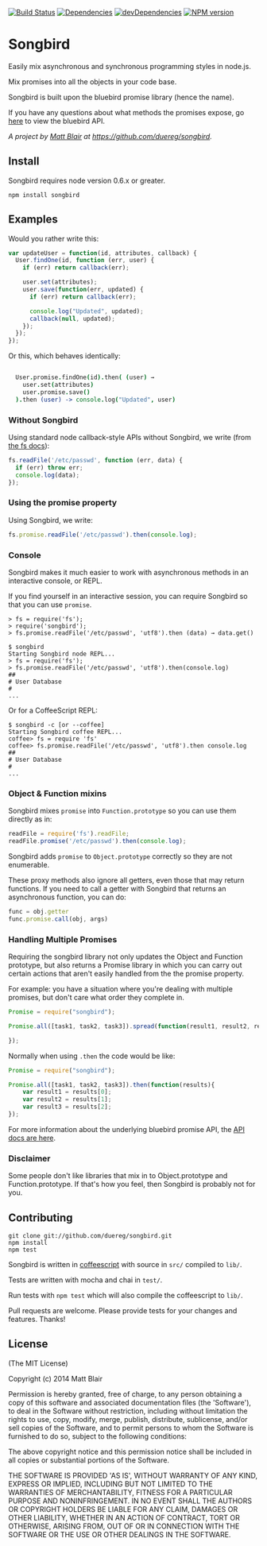 ﻿[![Build Status](https://travis-ci.org/duereg/songbird.svg)](https://travis-ci.org/duereg/songbird)
[![Dependencies](https://david-dm.org/duereg/songbird.svg)](https://david-dm.org/duereg/songbird)
[![devDependencies](https://david-dm.org/duereg/songbird/dev-status.svg)](https://david-dm.org/duereg/songbird#info=devDependencies&view=table)
[![NPM version](https://badge.fury.io/js/songbird.svg)](http://badge.fury.io/js/songbird)

Songbird
=======

Easily mix asynchronous and synchronous programming styles in node.js.

Mix promises into all the objects in your code base.

Songbird is built upon the bluebird promise library (hence the name).

If you have any questions about what methods the promises expose, go [here](https://raw2.github.com/petkaantonov/bluebird/master/API.md) to view the bluebird API.

*A project by [Matt Blair](http://mattblair.co) at https://github.com/duereg/songbird.*

Install
-------

Songbird requires node version 0.6.x or greater.

```
npm install songbird
```


Examples
-----

Would you rather write this:

```javascript
var updateUser = function(id, attributes, callback) {
  User.findOne(id, function (err, user) {
    if (err) return callback(err);

    user.set(attributes);
    user.save(function(err, updated) {
      if (err) return callback(err);

      console.log("Updated", updated);
      callback(null, updated);
    });
  });
});
```

Or this, which behaves identically:

```coffeescript

  User.promise.findOne(id).then( (user) →
    user.set(attributes)
    user.promise.save()
  ).then (user) -> console.log("Updated", user)
```

### Without Songbird

Using standard node callback-style APIs without Songbird, we write
(from [the fs docs](http://nodejs.org/docs/v0.6.14/api/fs.html#fs_fs_readfile_filename_encoding_callback)):

```javascript
fs.readFile('/etc/passwd', function (err, data) {
  if (err) throw err;
  console.log(data);
});
```

### Using the promise property

Using Songbird, we write:

```javascript
fs.promise.readFile('/etc/passwd').then(console.log);
```

### Console

Songbird makes it much easier to work with asynchronous methods in an
interactive console, or REPL.

If you find yourself in an interactive session, you can require Songbird so that
you can use `promise`.

```
> fs = require('fs');
> require('songbird');
> fs.promise.readFile('/etc/passwd', 'utf8').then (data) → data.get()
```

```
$ songbird
Starting Songbird node REPL...
> fs = require('fs');
> fs.promise.readFile('/etc/passwd', 'utf8').then(console.log)
##
# User Database
#
...
```

Or for a CoffeeScript REPL:

```
$ songbird -c [or --coffee]
Starting Songbird coffee REPL...
coffee> fs = require 'fs'
coffee> fs.promise.readFile('/etc/passwd', 'utf8').then console.log
##
# User Database
#
...
```
### Object & Function mixins

Songbird mixes `promise` into `Function.prototype` so you can
use them directly as in:

```javascript
readFile = require('fs').readFile;
readFile.promise('/etc/passwd').then(console.log);
```

Songbird adds `promise` to `Object.prototype` correctly so they
are not enumerable.

These proxy methods also ignore all getters, even those that may
return functions. If you need to call a getter with Songbird that returns an
asynchronous function, you can do:

```javascript
func = obj.getter
func.promise.call(obj, args)
```

### Handling Multiple Promises

Requiring the songbird library not only updates the Object and Function prototype, but also returns a Promise library in which you can carry out certain actions that aren't easily handled from the the promise property.

For example: you have a situation where you're dealing with multiple promises, but don't care what order they complete in.

```js
Promise = require("songbird");

Promise.all([task1, task2, task3]).spread(function(result1, result2, result3){

});
```

Normally when using `.then` the code would be like:

```js
Promise = require("songbird");

Promise.all([task1, task2, task3]).then(function(results){
    var result1 = results[0];
    var result2 = results[1];
    var result3 = results[2];
});
```

For more information about the underlying bluebird promise API, the [API docs are here](https://raw2.github.com/petkaantonov/bluebird/master/API.md).

### Disclaimer

Some people don't like libraries that mix in to Object.prototype
and Function.prototype. If that's how you feel, then Songbird is probably
not for you.

Contributing
------------

```
git clone git://github.com/duereg/songbird.git
npm install
npm test
```

Songbird is written in [coffeescript](http://coffeescript.org) with
source in `src/` compiled to `lib/`.

Tests are written with mocha and chai in `test/`.

Run tests with `npm test` which will also compile the coffeescript to
`lib/`.

Pull requests are welcome. Please provide tests for your changes and
features. Thanks!

License
-------

(The MIT License)

Copyright (c) 2014 Matt Blair

Permission is hereby granted, free of charge, to any person obtaining
a copy of this software and associated documentation files (the
'Software'), to deal in the Software without restriction, including
without limitation the rights to use, copy, modify, merge, publish,
distribute, sublicense, and/or sell copies of the Software, and to
permit persons to whom the Software is furnished to do so, subject to
the following conditions:

The above copyright notice and this permission notice shall be
included in all copies or substantial portions of the Software.

THE SOFTWARE IS PROVIDED 'AS IS', WITHOUT WARRANTY OF ANY KIND,
EXPRESS OR IMPLIED, INCLUDING BUT NOT LIMITED TO THE WARRANTIES OF
MERCHANTABILITY, FITNESS FOR A PARTICULAR PURPOSE AND NONINFRINGEMENT.
IN NO EVENT SHALL THE AUTHORS OR COPYRIGHT HOLDERS BE LIABLE FOR ANY
CLAIM, DAMAGES OR OTHER LIABILITY, WHETHER IN AN ACTION OF CONTRACT,
TORT OR OTHERWISE, ARISING FROM, OUT OF OR IN CONNECTION WITH THE
SOFTWARE OR THE USE OR OTHER DEALINGS IN THE SOFTWARE.

